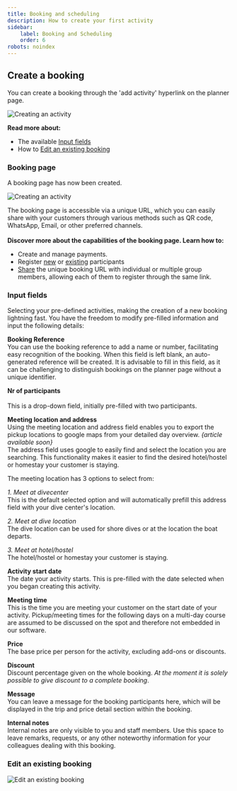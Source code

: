 ```yaml
---
title: Booking and scheduling
description: How to create your first activity
sidebar:
    label: Booking and Scheduling
    order: 6
robots: noindex
---
```


## Create a booking
You can create a booking through the 'add activity' hyperlink on the planner page.

![Creating an activity](/images/Creating_an_activity.jpg)

**Read more about:**
- The available [Input fields](/user_manual/booking_and_scheduling/#input-fields)
- How to [Edit an existing booking](/user_manual/booking_and_scheduling/#edit-an-existing-booking)

### Booking page

A booking page has now been created.

![Creating an activity](/images/Creating_an_activity2.jpg)

The booking page is accessible via a unique URL, which you can easily share with your customers through various methods such as QR code, WhatsApp, Email, or other preferred channels.
</br></br>
**Discover more about the capabilities of the booking page. Learn how to:**
- Create and manage payments.
- Register [new](/user_manual/registration_methods/#12-send-a-personalized-email) or [existing](/user_manual/registration_methods/#13-select-an-existing-registration) participants 
- [Share](/user_manual/registration_methods/#11-share-the-booking-url) the unique booking URL with individual or multiple group members, allowing each of them to register through the same link.

### Input fields
Selecting your pre-defined activities, making the creation of a new booking lightning fast. You have the freedom to modify pre-filled information and input the following details:

**Booking Reference** 
</br>You can use the booking reference to add a name or number, facilitating easy recognition of the booking. When this field is left blank, an auto-generated reference will be created. It is advisable to fill in this field, as it can be challenging to distinguish bookings on the planner page without a unique identifier.

**Nr of participants** 
<br></br>This is a drop-down field, initially pre-filled with two participants.

**Meeting location and address** 
</br>Using the meeting location and address field enables you to export the pickup locations to google maps from your detailed day overview. *{article available soon}* 
</br>The address field uses google to easily find and select the location you are searching. This functionality makes it easier to find the desired hotel/hostel or homestay your customer is staying.

The meeting location has 3 options to select from:

*1. Meet at divecenter*
</br>This is the default selected option and will automatically prefill this address field with your dive center's location. 

*2. Meet at dive location*
</br>The dive location can be used for shore dives or at the location the boat departs.

*3. Meet at hotel/hostel*
</br>The hotel/hostel or homestay your customer is staying. 

**Activity start date** 
</br>The date your activity starts. This is pre-filled with the date selected when you began creating this activity.

**Meeting time** </br>
This is the time you are meeting your customer on the start date of your activity. 
Pickup/meeting times for the following days on a multi-day course are assumed to be discussed on the spot and therefore not embedded in our software.

**Price**
</br>The base price per person for the activity, excluding add-ons or discounts.

**Discount**
</br>Discount percentage given on the whole booking. *At the moment it is solely possible to give discount to a complete booking*.

**Message**
</br>You can leave a message for the booking participants here, which will be displayed in the trip and price detail section within the booking.

**Internal notes**
</br>Internal notes are only visible to you and staff members. Use this space to leave remarks, requests, or any other noteworthy information for your colleagues dealing with this booking.

### Edit an existing booking

![Edit an existing booking](/images/edit_an_existing_booking.jpg)